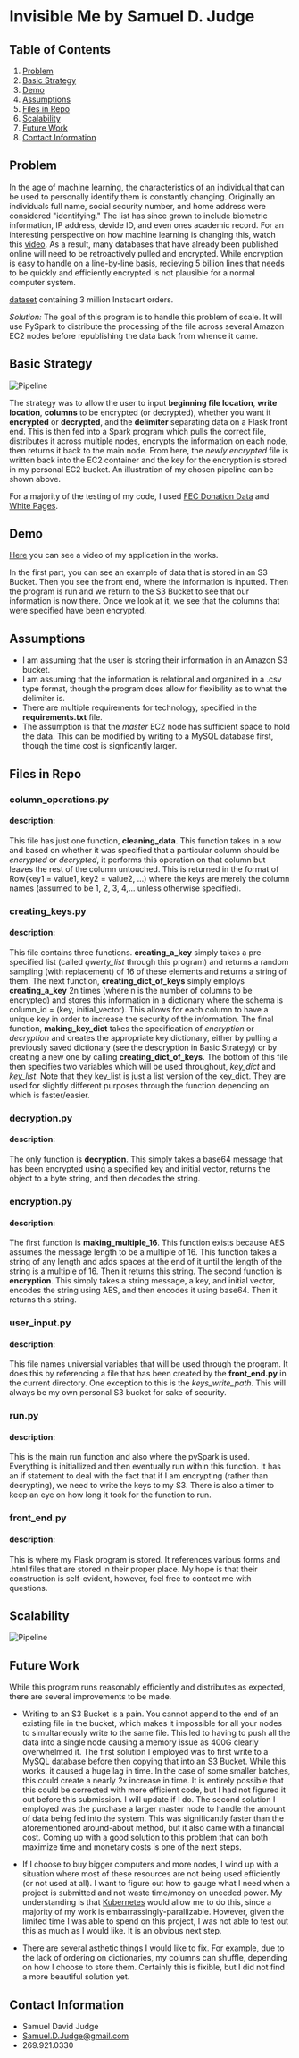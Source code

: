 # Invisible Me by Samuel D. Judge

## Table of Contents
1. [Problem](README.md#problem)
1. [Basic Strategy](README.md#basic-strategy)
1. [Demo](README.md#demo)
1. [Assumptions](README.md#assumptions)
1. [Files in Repo](README.md#files-in-repo)
1. [Scalability](README.md#scalability)
1. [Future Work](README.md#future-work)
1. [Contact Information](README.md#contact-information)

## Problem

In the age of machine learning, the characteristics of an individual that can be used to personally identify them is constantly changing. Originally an individuals full name, social security number, and home address were considered "identifying." The list has since grown to include biometric information, IP address, devide ID, and even ones academic record. For an interesting perspective on how machine learning is changing this, watch this [video](https://www.youtube.com/watch?v=aircAruvnKk). As a result, many databases that have already been published online will need to be retroactively pulled and encrypted. While encryption is easy to handle on a line-by-line basis, recieving 5 billion lines that needs to be quickly and efficiently encrypted is not plausible for a normal computer system.

[dataset](https://www.instacart.com/datasets/grocery-shopping-2017) containing 3 million Instacart orders.

*Solution:* The goal of this program is to handle this problem of scale. It will use PySpark to distribute the processing of the file across several Amazon EC2 nodes before republishing the data back from whence it came. 


## Basic Strategy

![Pipeline](pipeline_sdj.png)

The strategy was to allow the user to input **beginning file location**, **write location**, **columns** to be encrypted (or decrypted), whether you want it **encrypted** or **decrypted**, and the **delimiter** separating data on a Flask front end. This is then fed into a Spark program which pulls the correct file, distributes it across multiple nodes, encrypts the information on each node, then returns it back to the main node. From here, the *newly encrypted* file is written back into the EC2 container and the key for the encryption is stored in my personal EC2 bucket. An illustration of my chosen pipeline can be shown above. 

For a majority of the testing of my code, I used [FEC Donation Data](https://www.fec.gov/data/browse-data/?tab=bulk-data) and [White Pages](http://www.odditysoftware.com/download_databases/29_white-pages-data_1.html). 

## Demo

[Here](https://youtu.be/KMAP3Op4jkI) you can see a video of my application in the works. 

In the first part, you can see an example of data that is stored in an S3 Bucket. Then you see the front end, where the information is inputted. Then the program is run and we return to the S3 Bucket to see that our information is now there. Once we look at it, we see that the columns that were specified have been encrypted. 


## Assumptions
* I am assuming that the user is storing their information in an Amazon S3 bucket. 
* I am assuming that the information is relational and organized in a .csv type format, though the program does allow for flexibility as to what the delimiter is. 
* There are multiple requirements for technology, specified in the **requirements.txt** file. 
* The assumption is that the *master* EC2 node has sufficient space to hold the data. This can be modified by writing to a MySQL database first, though the time cost is signficantly larger. 


## Files in Repo 

### column_operations.py

#### description: 
This file has just one function, **cleaning_data**. This function takes in a row and based on whether it was specified that a particular column should be *encrypted* or *decrypted*, it performs this operation on that column but leaves the rest of the column untouched. This is returned in the format of Row(key1 = value1, key2 = value2, ...) where the keys are merely the column names (assumed to be 1, 2, 3, 4,... unless otherwise specified).    


### creating_keys.py

#### description: 
This file contains three functions. **creating_a_key** simply takes a pre-specified list (called *qwerty_list* through this program) and returns a random sampling (with replacement) of 16 of these elements and returns a string of them. 
The next function, **creating_dict_of_keys** simply employs **creating_a_key** 2n times (where n is the number of columns to be encrypted) and stores this information in a dictionary where the schema is column_id = (key, initial_vector). This allows for each column to have a unique key in order to increase the security of the information. 
The final function, **making_key_dict** takes the specification of *encryption* or *decryption* and creates the appropriate key dictionary, either by pulling a previously saved dictionary (see the descryption in Basic Strategy) or by creating a new one by calling **creating_dict_of_keys**. 
The bottom of this file then specifies two variables which will be used throughout, *key_dict* and *key_list*. Note that they key_list is just a list version of the key_dict. They are used for slightly different purposes through the function depending on which is faster/easier. 

### decryption.py

#### description: 
The only function is **decryption**. This simply takes a base64 message that has been encrypted using a specified key and initial vector, returns the object to a byte string, and then decodes the string. 

### encryption.py

#### description: 
The first function is **making_multiple_16**. This function exists because AES assumes the message length to be a multiple of 16. This function takes a string of any length and adds spaces at the end of it until the length of the string is a multiple of 16. Then it returns this string. 
The second function is **encryption**. This simply takes a string message, a key, and initial vector, encodes the string using AES, and then encodes it using base64. Then it returns this string. 

### user_input.py

#### description:
This file names universial variables that will be used through the program. It does this by referencing a file that has been created by the **front_end.py** in the current directory. One exception to this is the *keys_write_path*. This will always be my own personal S3 bucket for sake of security. 

### run.py

#### description:
This is the main run function and also where the pySpark is used. Everything is initiallized and then eventually run within this function. It has an if statement to deal with the fact that if I am encrypting (rather than decrypting), we need to write the keys to my S3. There is also a timer to keep an eye on how long it took for the function to run. 

### front_end.py

#### description:
This is where my Flask program is stored. It references various forms and .html files that are stored in their proper place. My hope is that their construction is self-evident, however, feel free to contact me with questions. 

## Scalability
![Pipeline](scalability.png)

## Future Work
While this program runs reasonably efficiently and distributes as expected, there are several improvements to be made. 
* Writing to an S3 Bucket is a pain. You cannot append to the end of an existing file in the bucket, which makes it impossible for all your nodes to simultaneously write to the same file. This led to having to push all the data into a single node causing a memory issue as 400G clearly overwhelmed it. 
The first solution I employed was to first write to a MySQL database before then copying that into an S3 Bucket. While this works, it caused a huge lag in time. In the case of some smaller batches, this could create a nearly 2x increase in time. It is entirely possible that this could be corrected with more efficient code, but I had not figured it out before this submission. I will update if I do. 
The second solution I employed was the purchase a larger master node to handle the amount of data being fed into the system. This was significantly faster than the aforementioned around-about method, but it also came with a financial cost. 
Coming up with a good solution to this problem that can both maximize time and monetary costs is one of the next steps. 

* If I choose to buy bigger computers and more nodes, I wind up with a situation where most of these resources are not being used efficiently (or not used at all). I want to figure out how to gauge what I need when a project is submitted and not waste time/money on uneeded power. My understanding is that [Kubernetes](https://kubernetes.io/) would allow me to do this, since a majority of my work is embarrassingly-parallizable. However, given the limited time I was able to spend on this project, I was not able to test out this as much as I would like. It is an obvious next step. 

* There are several asthetic things I would like to fix. For example, due to the lack of ordering on dictionaries, my columns can shuffle, depending on how I choose to store them. Certainly this is fixible, but I did not find a more beautiful solution yet. 

## Contact Information
* Samuel David Judge
* Samuel.D.Judge@gmail.com
* 269.921.0330
